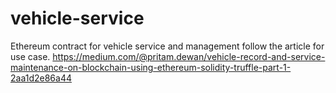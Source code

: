# vehicle-service
Ethereum contract for vehicle service and management 
follow the article for use case.
https://medium.com/@pritam.dewan/vehicle-record-and-service-maintenance-on-blockchain-using-ethereum-solidity-truffle-part-1-2aa1d2e86a44
